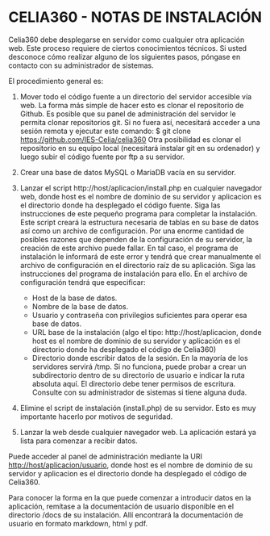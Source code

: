 # CELIA360 - NOTAS DE INSTALACIÓN

Celia360 debe desplegarse en servidor como cualquier otra aplicación web. Este proceso requiere de ciertos conocimientos técnicos. Si usted desconoce cómo realizar alguno de los siguientes pasos, póngase en contacto con su administrador de sistemas.

El procedimiento general es:

1. Mover todo el código fuente a un directorio del servidor accesible vía web. La forma más simple de hacer esto es clonar el repositorio de Github. Es posible que su panel de administración del servidor le permita clonar repositorios git. Si no fuera así, necesitará acceder a una sesión remota y ejecutar este comando:
    $ git clone https://github.com/IES-Celia/celia360
   Otra posibilidad es clonar el repositorio en su equipo local (necesitará instalar git en su ordenador) y luego subir el código fuente por ftp a su servidor.
2. Crear una base de datos MySQL o MariaDB vacía en su servidor.
3. Lanzar el script http://host/aplicacion/install.php en cualquier navegador web, donde host es el nombre de dominio de su servidor y aplicacion es el directorio donde ha desplegado el código fuente. Siga las instrucciones de este pequeño programa para completar la instalación. Este script creará la estructura necesaria de tablas en su base de datos así como un archivo de configuración. Por una enorme cantidad de posibles razones que dependen de la configuración de su servidor, la creación de este archivo puede fallar. En tal caso, el programa de instalación le informará de este error y tendrá que crear manualmente el archivo de configuración en el directorio raíz de su aplicación. Siga las instrucciones del programa de instalación para ello.
    En el archivo de configuración tendrá que especificar:
    - Host de la base de datos.  
    - Nombre de la base de datos.
    - Usuario y contraseña con privilegios suficientes para operar esa base de datos.
    - URL base de la instalación (algo el tipo: http://host/aplicacion, donde host es el nombre de dominio de su servidor y aplicación es el directorio donde ha desplegado el código de Celia360)
    - Directorio donde escribir datos de la sesión. En la mayoría de los servidores servirá /tmp. Si no funciona, puede probar a crear un subdirectorio dentro de su directorio de usuario e indicar la ruta absoluta aquí. El directorio debe tener permisos de escritura. Consulte con su administrador de sistemas si tiene alguna duda.

4. Elimine el script de instalación (install.php) de su servidor. Esto es muy importante hacerlo por motivos de seguridad.
5. Lanzar la web desde cualquier navegador web. La aplicación estará ya lista para comenzar a recibir datos. 

Puede acceder al panel de administración mediante la URI <http://host/aplicacion/usuario>,
donde host es el nombre de dominio de su servidor y aplicacion es el directorio
donde ha desplegado el código de Celia360.

Para conocer la forma en la que puede comenzar a introducir datos en la aplicación,
remítase a la documentación de usuario disponible en el directorio /docs de su instalación. Allí encontrará la documentación de usuario en formato markdown, html y pdf.